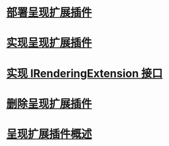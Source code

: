 # [部署呈现扩展插件](deploying-a-rendering-extension.md)
# [实现呈现扩展插件](implementing-a-rendering-extension.md)
# [实现 IRenderingExtension 接口](implementing-the-irenderingextension-interface.md)
# [删除呈现扩展插件](removing-a-rendering-extension.md)
# [呈现扩展插件概述](rendering-extensions-overview.md)

